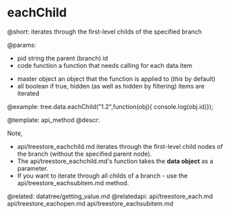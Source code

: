 eachChild
=============

@short: iterates through the first-level childs of the specified branch
	

@params:
- pid			string		the parent (branch) id
- code		function	a function that needs calling for each data item
* master		object		an object that the function is applied to (<i>this</i> by default)
* all		boolean		if true, hidden (as well as hidden by filtering) items are iterated


@example:
tree.data.eachChild("1.2",function(obj){ console.log(obj.id)});

@template:	api_method
@descr:

Note, 

- api/treestore_eachchild.md iterates through the first-level child nodes of the branch (without the specified parent node).
- The  api/treestore_eachchild.md's function takes the **data object** as a parameter.
- If you want to iterate through all childs of a branch - use the api/treestore_eachsubitem.md method.

@related:
	datatree/getting_value.md
@relatedapi:
	api/treestore_each.md
    api/treestore_eachopen.md
    api/treestore_eachsubitem.md